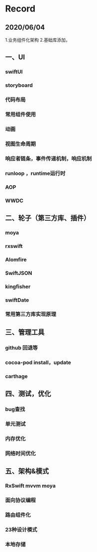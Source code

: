#  Record

## 2020/06/04
1.业务组件化架构
2.基础库添加，

## 一、UI
### swiftUI
### storyboard
### 代码布局
### 常用组件使用
### 动画
### 视图生命周期
### 响应者链条，事件传递机制，响应机制
### runloop ，runtime运行时
### AOP
### WWDC


## 二、轮子（第三方库、插件）
### moya
### rxswift
### Alomfire
### SwiftJSON
### kingfisher
### swiftDate
### 常用第三方库实现原理


## 三、管理工具
### github  回退等
### cocoa-pod install，update
### carthage


## 四、测试，优化
### bug查找
### 单元测试
### 内存优化
### 网络时间优化


## 五、架构&模式
### RxSwift   mvvm moya
### 面向协议编程
### 路由组件化  
### 23种设计模式
### 本地存储
